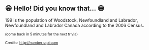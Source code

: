 ## :smile: Hello! Did you know that... :smile:
199 is the population of Woodstock, Newfoundland and Labrador, Newfoundland and Labrador Canada according to the 2006 Census.

<sup>(come back in 5 minutes for the next trivia)</sup>


<sup>Credits: http://numbersapi.com</sup>

